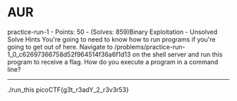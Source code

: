 # AUR

practice-run-1 - Points: 50 - (Solves: 859)Binary Exploitation - Unsolved
Solve
Hints
You're going to need to know how to run programs if you're going to get out of here. Navigate to /problems/practice-run-1_0_c62697366758d52f964514f36a6f1d13 on the shell server and run this program to receive a flag.
How do you execute a program in a command line?

***

./run_this
picoCTF{g3t_r3adY_2_r3v3r53}
